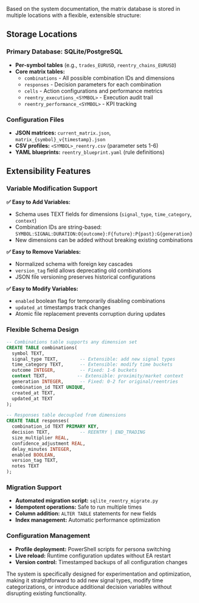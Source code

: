 Based on the system documentation, the matrix database is stored in multiple locations with a flexible, extensible structure:

## **Storage Locations**

### **Primary Database: SQLite/PostgreSQL**
- **Per-symbol tables** (e.g., `trades_EURUSD`, `reentry_chains_EURUSD`)
- **Core matrix tables:**
  - `combinations` - All possible combination IDs and dimensions
  - `responses` - Decision parameters for each combination
  - `cells` - Action configurations and performance metrics
  - `reentry_executions_<SYMBOL>` - Execution audit trail
  - `reentry_performance_<SYMBOL>` - KPI tracking

### **Configuration Files**
- **JSON matrices:** `current_matrix.json`, `matrix_{symbol}_v{timestamp}.json`
- **CSV profiles:** `<SYMBOL>_reentry.csv` (parameter sets 1-6)
- **YAML blueprints:** `reentry_blueprint.yaml` (rule definitions)

## **Extensibility Features**

### **Variable Modification Support**
**✅ Easy to Add Variables:**
- Schema uses TEXT fields for dimensions (`signal_type`, `time_category`, `context`)
- Combination IDs are string-based: `SYMBOL:SIGNAL:DURATION:O{outcome}:F{future}:P{past}:G{generation}`
- New dimensions can be added without breaking existing combinations

**✅ Easy to Remove Variables:**
- Normalized schema with foreign key cascades
- `version_tag` field allows deprecating old combinations
- JSON file versioning preserves historical configurations

**✅ Easy to Modify Variables:**
- `enabled` boolean flag for temporarily disabling combinations
- `updated_at` timestamps track changes
- Atomic file replacement prevents corruption during updates

### **Flexible Schema Design**
```sql
-- Combinations table supports any dimension set
CREATE TABLE combinations(
  symbol TEXT,
  signal_type TEXT,        -- Extensible: add new signal types
  time_category TEXT,      -- Extensible: modify time buckets  
  outcome INTEGER,         -- Fixed: 1-6 buckets
  context TEXT,           -- Extensible: proximity/market context
  generation INTEGER,      -- Fixed: 0-2 for original/reentries
  combination_id TEXT UNIQUE,
  created_at TEXT,
  updated_at TEXT
);

-- Responses table decoupled from dimensions
CREATE TABLE responses(
  combination_id TEXT PRIMARY KEY,
  decision TEXT,           -- REENTRY | END_TRADING
  size_multiplier REAL,
  confidence_adjustment REAL,
  delay_minutes INTEGER,
  enabled BOOLEAN,
  version_tag TEXT,
  notes TEXT
);
```

### **Migration Support**
- **Automated migration script:** `sqlite_reentry_migrate.py`
- **Idempotent operations:** Safe to run multiple times
- **Column addition:** `ALTER TABLE` statements for new fields
- **Index management:** Automatic performance optimization

### **Configuration Management**
- **Profile deployment:** PowerShell scripts for persona switching
- **Live reload:** Runtime configuration updates without EA restart
- **Version control:** Timestamped backups of all configuration changes

The system is specifically designed for experimentation and optimization, making it straightforward to add new signal types, modify time categorizations, or introduce additional decision variables without disrupting existing functionality.